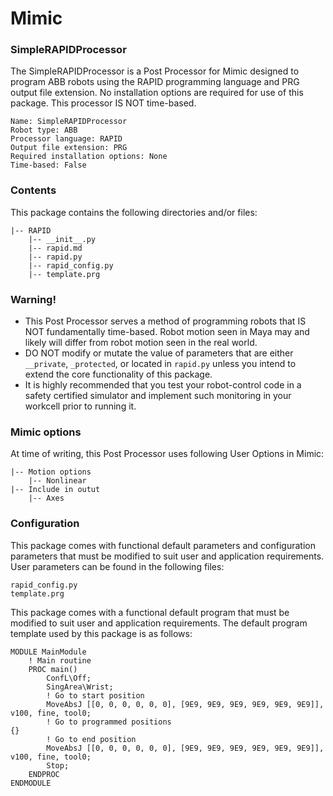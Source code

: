 # Mimic

### SimpleRAPIDProcessor

The SimpleRAPIDProcessor is a Post Processor for Mimic designed to program ABB
robots using the RAPID programming language and PRG output file extension. No
installation options are required for use of this package. This processor IS NOT
time-based.

```
Name: SimpleRAPIDProcessor
Robot type: ABB
Processor language: RAPID
Output file extension: PRG
Required installation options: None
Time-based: False
```


### Contents

This package contains the following directories and/or files:

```
|-- RAPID
    |-- __init__.py
    |-- rapid.md
    |-- rapid.py
    |-- rapid_config.py
    |-- template.prg
```


### Warning!

- This Post Processor serves a method of programming robots that IS NOT
  fundamentally time-based. Robot motion seen in Maya may and likely will differ
  from robot motion seen in the real world. 
- DO NOT modify or mutate the value of parameters that are either `__private`,
  `_protected`, or located in `rapid.py` unless you intend to extend the core
  functionality of this package.
- It is highly recommended that you test your robot-control code in a safety
  certified simulator and implement such monitoring in your workcell prior to
  running it.


### Mimic options

At time of writing, this Post Processor uses following User Options in Mimic:

```
|-- Motion options
    |-- Nonlinear
|-- Include in outut
    |-- Axes
```


### Configuration

This package comes with functional default parameters and configuration
parameters that must be modified to suit user and application requirements.
User parameters can be found in the following files:

```
rapid_config.py
template.prg
```

This package comes with a functional default program that must be modified to
suit user and application requirements.
The default program template used by this package is as follows:

```
MODULE MainModule
	! Main routine
	PROC main()
		ConfL\Off;
		SingArea\Wrist;
		! Go to start position
        MoveAbsJ [[0, 0, 0, 0, 0, 0], [9E9, 9E9, 9E9, 9E9, 9E9, 9E9]], v100, fine, tool0;
		! Go to programmed positions
{}
		! Go to end position
		MoveAbsJ [[0, 0, 0, 0, 0, 0], [9E9, 9E9, 9E9, 9E9, 9E9, 9E9]], v100, fine, tool0;
		Stop;
	ENDPROC
ENDMODULE
```


#
